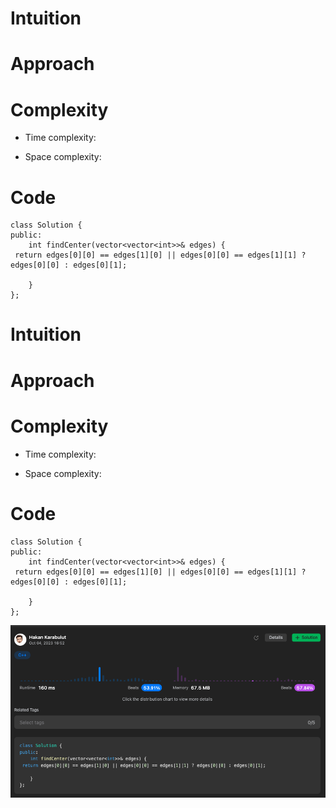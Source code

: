 # Intuition
<!-- Describe your first thoughts on how to solve this problem. -->

# Approach
<!-- Describe your approach to solving the problem. -->

# Complexity
- Time complexity:
<!-- Add your time complexity here, e.g. $$O(n)$$ -->

- Space complexity:
<!-- Add your space complexity here, e.g. $$O(n)$$ -->

# Code
```
class Solution {
public:
    int findCenter(vector<vector<int>>& edges) {
 return edges[0][0] == edges[1][0] || edges[0][0] == edges[1][1] ? edges[0][0] : edges[0][1];
  
    }
};
```


# Intuition
<!-- Describe your first thoughts on how to solve this problem. -->

# Approach
<!-- Describe your approach to solving the problem. -->

# Complexity
- Time complexity:
<!-- Add your time complexity here, e.g. $$O(n)$$ -->

- Space complexity:
<!-- Add your space complexity here, e.g. $$O(n)$$ -->

# Code
```
class Solution {
public:
    int findCenter(vector<vector<int>>& edges) {
 return edges[0][0] == edges[1][0] || edges[0][0] == edges[1][1] ? edges[0][0] : edges[0][1];
  
    }
};
```

![result.png](result.png)
